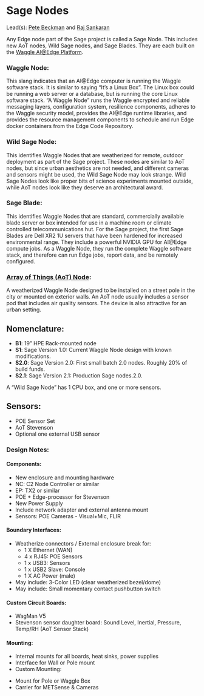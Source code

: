 # Sage Nodes

Lead(s): [Pete Beckman](mailto:beckman@anl.gov) and [Raj Sankaran](mailto:rajesh@anl.gov)

Any Edge node part of the Sage project is called a Sage Node.  This includes new AoT nodes, Wild Sage nodes, and Sage Blades. They 
are each built on the [Waggle AI@Edge Platform](https://github.com/waggle-sensor/waggle).

### Waggle Node:  
This slang indicates that an AI@Edge computer is running the Waggle software stack.  It is similar to saying “It’s a Linux Box”.  The Linux box could be running a web server or a database, but is running the core Linux software stack.  “A Waggle Node” runs the Waggle encrypted and reliable messaging layers, configuration system, resilience components, adheres to the Waggle security model, provides the AI@Edge runtime libraries, and provides the resource management components to schedule and run Edge docker containers from the Edge Code Repository. 
 
### Wild Sage Node:
This identifies Waggle Nodes that are weatherized for remote, outdoor deployment as part of the Sage project.  These nodes are similar to AoT nodes, but since urban aesthetics are not needed, and different cameras and sensors might be used, the Wild Sage Node may look strange.  Wild Sage Nodes look like proper bits of science experiments mounted outside, while AoT nodes look like they deserve an architectural award. 
 
### Sage Blade:
This identifies Waggle Nodes that are standard, commercially available blade server or box intended for use in a machine room or climate controlled telecommunications hut.  For the Sage project, the first Sage Blades are Dell XR2 1U servers that have been hardened for increased environmental range. They include a powerful NVIDIA GPU for AI@Edge compute jobs.  As a Waggle Node, they run the complete Waggle software stack, and therefore can run Edge jobs, report data, and be remotely configured.

### [Array of Things (AoT) Node](https://arrayofthings.github.io/):  
A weatherized Waggle Node designed to be installed on a street pole in the city or mounted on exterior walls.  An AoT node usually includes a sensor pod that includes air quality sensors.  The device is also attractive for an urban setting. 


## Nomenclature:
* **B1**: 19” HPE Rack-mounted node
* **S1**: Sage Version 1.0:  Current Waggle Node design with known modifications. 
* **S2.0**:  Sage Version 2.0:  First small batch 2.0 nodes.  Roughly 20% of build funds.
* **S2.1**:  Sage Version 2.1:  Production Sage nodes.2.0.

A “Wild Sage Node” has 1 CPU box, and one or more sensors.

## Sensors: 
 * POE Sensor Set
 * AoT Stevenson
 * Optional one external USB sensor

### Design Notes:

#### Components:
* New enclosure and mounting hardware
* NC: C2 Node Controller or similar
* EP: TX2 or similar
* POE + Edge-processor for Stevenson
* New Power Supply
* Include network adapter and external antenna mount
* Sensors: POE Cameras - Visual+Mic, FLIR

#### Boundary Interfaces:
* Weatherize connectors / External enclosure break for:
  - 1 X Ethernet (WAN)
  - 4 x RJ45: POE Sensors
  - 1 x USB3: Sensors
  - 1 x USB2 Slave: Console
  - 1 X AC Power (male)
* May include: 3-Color LED (clear weatherized bezel/dome)
* May include: Small momentary contact pushbutton switch

#### Custom Circuit Boards: 
 * WagMan V5
 * Stevenson sensor daughter board: Sound Level, Inertial, Pressure, Temp/RH (AoT Sensor Stack)
 
#### Mounting:
 * Internal mounts for all boards, heat sinks, power supplies
 * Interface for Wall or Pole mount
 * Custom Mounting:
  - Mount for Pole or Waggle Box
  - Carrier for METSense & Cameras
